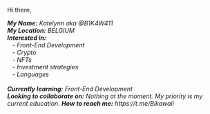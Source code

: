   <body>
    <article>
      <p>Hi there,</p>
      <em><strong>My Name:</strong><span> Katelynn aka @B1K4W411</span><br>
          <strong>My Location:</strong><span> BELGIUM</span><br>
          <strong>Interested in:</strong><br>
          &nbsp;&nbsp;  -  Front-End Development<br>
          &nbsp;&nbsp;  -  Crypto<br>
          &nbsp;&nbsp;  -  NFTs<br>
          &nbsp;&nbsp;  -  Investment strategies<br>
          &nbsp;&nbsp;  -  Languages<br><br>
          <strong>Currently learning:</strong><span> Front-End Development</span><br>
          <strong>Looking to collaborate on:</strong><span> Nothing at the moment. My priority is my current education.</span>
          <strong>How to reach me:</strong><span> https://t.me/Bikawaii</span></em>
    </article>
  </body> 
